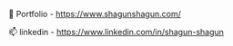 🔗 Portfolio - https://www.shagunshagun.com/

📫 linkedin  - https://www.linkedin.com/in/shagun-shagun

